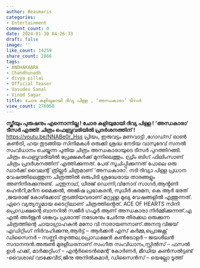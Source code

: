 ```yaml
---
author: Beaumaris
categories:
- Entertainment
comment_count: 0
date: 2024-01-30 04:26:33
draft: false
image: ''
like_count: 14259
share_count: 2866
tags:
- ANDHAKAARA
- Chandhunadh
- divya pillai
- Official Teaser
- Vasudev Sanal
- Vinod Sagar
title: ചോര കളിയുമായി ദിവ്യ പിള്ള , ‘അന്ധകാരാ’ ടീസർ
view_count: 276058
---
```


**സ്ത്രീയും പുരുഷനും എന്നൊന്നില്ല ! ചോര കളിയുമായി ദിവ്യ പിള്ള ! ‘അന്ധകാരാ’ ടീസർ എത്തി! ചിത്രം ഫെബ്രുവരിയിൽ പ്രദർശനത്തിന് !** https://youtu.be/NNABe0r_Hss പ്രിയം, ഇരുവട്ടം മണവാട്ടി ,ഗോഡ്സ് ഓൺ കൺട്രി, ഹയ തുടങ്ങിയ സിനിമകൾ ഒരുക്കി ശ്രദ്ധ നേടിയ വാസുദേവ് സനൽ സംവിധാനം ചെയ്യുന്ന പുതിയ ചിത്രം അന്ധകാരായുടെ ടീസർ പുറത്തിറങ്ങി. ചിത്രം ഫെബ്രുവരിയിൽ പ്രേക്ഷകർക്ക് മുന്നിലെത്തും. ഡ്രീം ബിഗ് ഫിലിംസാണ് ചിത്രം പ്രദർശനത്തിന് എത്തിക്കുന്നത്. പേര് സൂചിപ്പിക്കുന്നത് പോലെ ഒരു ഡാർക്ക് വൈലന്റ് ത്രില്ലർ ചിത്രമാണ് ‘അന്ധകാരാ’. നടി ദിവ്യാ പിള്ള പ്രധാന വേഷത്തിലെത്തുന്ന ചിത്രത്തിൽ ഒരുപിടി ശ്രദ്ധേരായ താരങ്ങളും അണിനിരക്കുന്നുണ്ട്. ചന്തുനാഥ്‌, ധീരജ് ഡെന്നി,വിനോദ് സാഗർ,ആൻ്റണി ഹെൻറി,മറീന മൈക്കൽ, അജിഷ പ്രഭാകരൻ, സുധീർ കരമന, കെ ആർ ഭരത് ,ജയരാജ് കോഴിക്കോട് തുടങ്ങിയവരാണ് മറ്റുള്ള മുഖ്യ വേഷങ്ങളിൽ എത്തുന്നത്. ഏറെ വ്യത്യസ്തമായ ടൈറ്റിലാണ് ചിത്രത്തിൻ്റെത്. ACE OF HEARTS സിനി പ്രൊഡക്ഷന്റെ ബാനറിൽ സജീർ ഗഫൂർ ആണ് അന്ധകാരാ നിർമ്മിക്കുന്നത്.എ എൽ അർജുൻ ശങ്കറും പ്രശാന്ത് നടേശനും ചേർന്നു തിരക്കഥ ഒരുക്കുന്ന ചിത്രത്തിന്റെ ചായാഗ്രാഹകൻ മനോ വി നാരായണനാണ്.അനന്ദു വിജയ് എഡിറ്റിംഗ് നിർവഹിക്കുന്നു,ആർട്ട് – ആർക്കൻ എസ് കർമ്മ,പ്രൊജക്റ്റ്‌ ഡിസൈ‍നർ – സണ്ണി തഴുത്തല,പ്രൊഡക്ഷൻ കൺട്രോളർ – ജയശീലൻ സദാനന്ദൻ.അരുൺ മുരളീധരനാണ് സംഗീത സംവിധാനം,സ്റ്റിൽസ് – ഫസൽ ഉൾ ഹക്ക്, മാർക്കറ്റിംഗ് – എന്റർടൈൻമെന്റ് കോർണർ, മീഡിയ കൺസൽട്ടണ്ട് -വൈശാഖ് വടക്കേവീട്,ജിനു അനിൽകുമാർ, ഡിസൈൻസ് – യെല്ലോ ടൂത്ത്